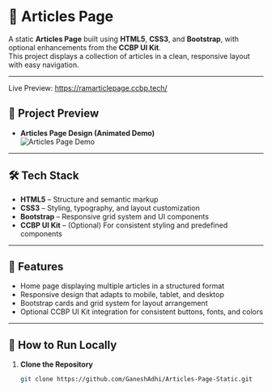 # 📰 Articles Page

A static **Articles Page** built using **HTML5**, **CSS3**, and **Bootstrap**, with optional enhancements from the **CCBP UI Kit**.  
This project displays a collection of articles in a clean, responsive layout with easy navigation.

---

Live Preview: https://ramarticlepage.ccbp.tech/

## 📸 Project Preview

- **Articles Page Design (Animated Demo)**  
  ![Articles Page Demo](https://assets.ccbp.in/frontend/content/static-website/articles-output-v2.gif)

---

## 🛠 Tech Stack

- **HTML5** – Structure and semantic markup  
- **CSS3** – Styling, typography, and layout customization  
- **Bootstrap** – Responsive grid system and UI components  
- **CCBP UI Kit** – (Optional) For consistent styling and predefined components

---

## 🎯 Features

- Home page displaying multiple articles in a structured format  
- Responsive design that adapts to mobile, tablet, and desktop  
- Bootstrap cards and grid system for layout arrangement  
- Optional CCBP UI Kit integration for consistent buttons, fonts, and colors

---

## 🚀 How to Run Locally

1. **Clone the Repository**
   ```bash
   git clone https://github.com/GaneshAdhi/Articles-Page-Static.git
